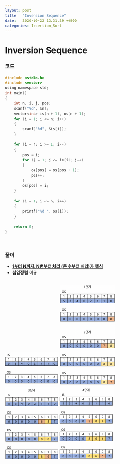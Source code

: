 ```yaml
---
layout: post
title:  "Inversion Sequence"
date:   2020-10-22 13:31:29 +0900
categories: Insertion_Sort
---
```

# Inversion Sequence

### 코드

```c
#include <stdio.h>
#include <vector>
using namespace std;
int main()
{
    int n, i, j, pos;
    scanf("%d", &n);
    vector<int> is(n + 1), os(n + 1);
    for (i = 1; i <= n; i++)
    {
        scanf("%d", &is[i]);
    }

    for (i = n; i >= 1; i--)
    {
        pos = i;
        for (j = 1; j <= is[i]; j++)
        {
            os[pos] = os[pos + 1];
            pos++;
        }
        os[pos] = i;
    }

    for (i = 1; i <= n; i++)
    {
        printf("%d ", os[i]);
    }

    return 0;
}
```

<br/> 

### 풀이

- **<u>1부터 N까지, N번부터 처리 (큰 수부터 처리)가 핵심</u>**
- **삽입정렬** 이용

<br/>

<img src="/_site/public/img/38_1.png" alt="image-20201022213259107" width=35% />

<img src="/_site/public/img/38_2.png" alt="image-20201022213357658" width ="36%" />

<img src="/_site/public/img/38_3.png" alt="image-20201022213435135" width ="35%"/>

<img src="/_site/public/img/38_4.png" alt="image-20201022213456272" width ="35%" />